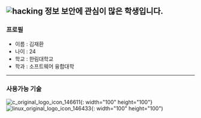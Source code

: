 ![hacking](https://user-images.githubusercontent.com/45413267/118933757-8ef25580-b984-11eb-9dff-797c0186189a.png)
정보 보안에 관심이 많은 학생입니다.
------
### 프로필
- 이름 : 김재환
- 나이 : 24
- 학교 : 한림대학교
- 학과 : 소프트웨어 융합대학
------
### 사용가능 기술
![c_original_logo_icon_146611](https://user-images.githubusercontent.com/45413267/118934085-eabcde80-b984-11eb-9b05-01263785d139.png){: width="100" height="100"}
![linux_original_logo_icon_146433](https://user-images.githubusercontent.com/45413267/118934394-47b89480-b985-11eb-9310-f20847a44f4e.png){: width="100" height="100")



